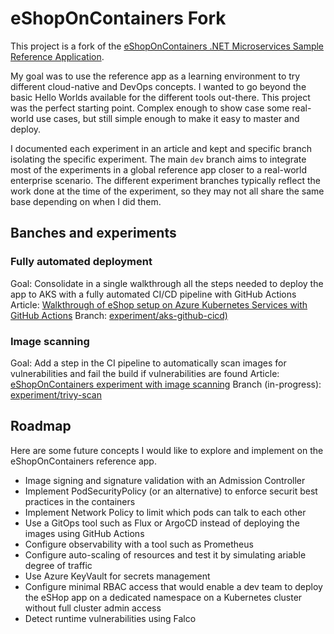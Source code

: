 # eShopOnContainers Fork
This project is a fork of the [eShopOnContainers .NET Microservices Sample Reference Application](https://github.com/dotnet-architecture/eShopOnContainers).

My goal was to use the reference app as a learning environment to try different cloud-native and DevOps concepts. I wanted to go beyond the basic Hello Worlds available for the different tools out-there. This project was the perfect starting point. Complex enough to show case some real-world use cases, but still simple enough to make it easy to master and deploy.

I documented each experiment in an article and kept and specific branch isolating the specific experiment. The main `dev` branch aims to integrate most of the experiments in a global reference app closer to a real-world enterprise scenario. The different experiment branches typically reflect the work done at the time of the experiment, so they may not all share the same base depending on when I did them.

## Banches and experiments

### Fully automated deployment
Goal: Consolidate in a single walkthrough all the steps needed to deploy the app to AKS with a fully automated CI/CD pipeline with GitHub Actions
Article: [Walkthrough of eShop setup on Azure Kubernetes Services with GitHub Actions](https://faun.pub/walkthrough-of-eshop-setup-on-azure-kubernetes-services-and-github-actions-7fa74d6496c3)
Branch: [experiment/aks-github-cicd)](https://github.com/oliviergaumond/eShopOnContainers/tree/experiment/aks-github-cicd)

### Image scanning
Goal: Add a step in the CI pipeline to automatically scan images for vulnerabilities and fail the build if vulnerabilities are found
Article: [eShopOnContainers experiment with image scanning](https://medium.com/@olivier.gaumond/eshoponcontainers-experiment-with-image-scanning-21b73ac5c4b7)
Branch (in-progress): [experiment/trivy-scan](https://github.com/oliviergaumond/eShopOnContainers/tree/experiment/trivy-scan)


## Roadmap
Here are some future concepts I would like to explore and implement on the eShopOnContainers reference app.
- Image signing and signature validation with an Admission Controller
- Implement PodSecurityPolicy (or an alternative) to enforce securit best practices in the containers
- Implement Network Policy to limit which pods can talk to each other
- Use a GitOps tool such as Flux or ArgoCD instead of deploying the images using GitHub Actions
- Configure observability with a tool such as Prometheus
- Configure auto-scaling of resources and test it by simulating ariable degree of traffic
- Use Azure KeyVault for secrets management
- Configure minimal RBAC access that would enable a dev team to deploy the eSHop app on a dedicated namespace on a Kubernetes cluster without full cluster admin access
- Detect runtime vulnerabilities using Falco

